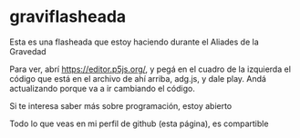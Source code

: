 # graviflasheada
Esta es una flasheada que estoy haciendo durante el Aliades de la Gravedad

Para ver, abrí https://editor.p5js.org/, y pegá en el cuadro de la izquierda el código que está en el archivo de ahí arriba, adg.js, y dale play. 
Andá actualizando porque va a ir cambiando el código. 

Si te interesa saber más sobre programación, estoy abierto

Todo lo que veas en mi perfil de github (esta página), es compartible
